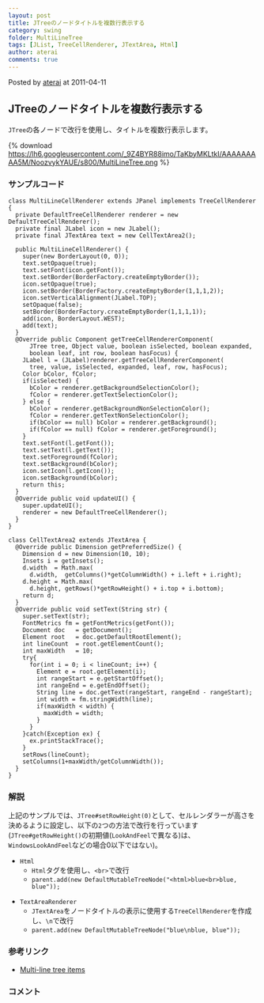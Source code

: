 ```yaml
---
layout: post
title: JTreeのノードタイトルを複数行表示する
category: swing
folder: MultiLineTree
tags: [JList, TreeCellRenderer, JTextArea, Html]
author: aterai
comments: true
---
```


Posted by [aterai](http://terai.xrea.jp/aterai.html) at 2011-04-11

## JTreeのノードタイトルを複数行表示する
`JTree`の各ノードで改行を使用し、タイトルを複数行表示します。

{% download https://lh6.googleusercontent.com/_9Z4BYR88imo/TaKbyMKLtkI/AAAAAAAAA5M/NoozvykYAUE/s800/MultiLineTree.png %}

### サンプルコード
<pre class="prettyprint"><code>class MultiLineCellRenderer extends JPanel implements TreeCellRenderer {
  private DefaultTreeCellRenderer renderer = new DefaultTreeCellRenderer();
  private final JLabel icon = new JLabel();
  private final JTextArea text = new CellTextArea2();

  public MultiLineCellRenderer() {
    super(new BorderLayout(0, 0));
    text.setOpaque(true);
    text.setFont(icon.getFont());
    text.setBorder(BorderFactory.createEmptyBorder());
    icon.setOpaque(true);
    icon.setBorder(BorderFactory.createEmptyBorder(1,1,1,2));
    icon.setVerticalAlignment(JLabel.TOP);
    setOpaque(false);
    setBorder(BorderFactory.createEmptyBorder(1,1,1,1));
    add(icon, BorderLayout.WEST);
    add(text);
  }
  @Override public Component getTreeCellRendererComponent(
      JTree tree, Object value, boolean isSelected, boolean expanded,
      boolean leaf, int row, boolean hasFocus) {
    JLabel l = (JLabel)renderer.getTreeCellRendererComponent(
      tree, value, isSelected, expanded, leaf, row, hasFocus);
    Color bColor, fColor;
    if(isSelected) {
      bColor = renderer.getBackgroundSelectionColor();
      fColor = renderer.getTextSelectionColor();
    } else {
      bColor = renderer.getBackgroundNonSelectionColor();
      fColor = renderer.getTextNonSelectionColor();
      if(bColor == null) bColor = renderer.getBackground();
      if(fColor == null) fColor = renderer.getForeground();
    }
    text.setFont(l.getFont());
    text.setText(l.getText());
    text.setForeground(fColor);
    text.setBackground(bColor);
    icon.setIcon(l.getIcon());
    icon.setBackground(bColor);
    return this;
  }
  @Override public void updateUI() {
    super.updateUI();
    renderer = new DefaultTreeCellRenderer();
  }
}
</code></pre>

<pre class="prettyprint"><code>class CellTextArea2 extends JTextArea {
  @Override public Dimension getPreferredSize() {
    Dimension d = new Dimension(10, 10);
    Insets i = getInsets();
    d.width  = Math.max(
      d.width,  getColumns()*getColumnWidth() + i.left + i.right);
    d.height = Math.max(
      d.height, getRows()*getRowHeight() + i.top + i.bottom);
    return d;
  }
  @Override public void setText(String str) {
    super.setText(str);
    FontMetrics fm = getFontMetrics(getFont());
    Document doc   = getDocument();
    Element root   = doc.getDefaultRootElement();
    int lineCount  = root.getElementCount();
    int maxWidth   = 10;
    try{
      for(int i = 0; i &lt; lineCount; i++) {
        Element e = root.getElement(i);
        int rangeStart = e.getStartOffset();
        int rangeEnd = e.getEndOffset();
        String line = doc.getText(rangeStart, rangeEnd - rangeStart);
        int width = fm.stringWidth(line);
        if(maxWidth &lt; width) {
          maxWidth = width;
        }
      }
    }catch(Exception ex) {
      ex.printStackTrace();
    }
    setRows(lineCount);
    setColumns(1+maxWidth/getColumnWidth());
  }
}
</code></pre>

### 解説
上記のサンプルでは、`JTree#setRowHeight(0)`として、セルレンダラーが高さを決めるように設定し、以下の`2`つの方法で改行を行っています(`JTree#getRowHeight()`の初期値(`LookAndFeel`で異なる)は、`WindowsLookAndFeel`などの場合0以下ではない)。

- `Html`
    - `Html`タグを使用し、`<br>`で改行
    - `parent.add(new DefaultMutableTreeNode("<html>blue<br>blue, blue"));`

<!-- dummy comment line for breaking list -->

- `TextAreaRenderer`
    - `JTextArea`をノードタイトルの表示に使用する`TreeCellRenderer`を作成し、`\n`で改行
    - `parent.add(new DefaultMutableTreeNode("blue\nblue, blue"));`

<!-- dummy comment line for breaking list -->

### 参考リンク
- [Multi-line tree items](http://www.codeguru.com/java/articles/141.shtml)

<!-- dummy comment line for breaking list -->

### コメント
